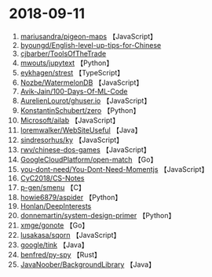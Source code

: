 # 2018-09-11

1. [mariusandra/pigeon-maps](https://github.com/mariusandra/pigeon-maps) 【JavaScript】
2. [byoungd/English-level-up-tips-for-Chinese](https://github.com/byoungd/English-level-up-tips-for-Chinese) 
3. [cjbarber/ToolsOfTheTrade](https://github.com/cjbarber/ToolsOfTheTrade) 
4. [mwouts/jupytext](https://github.com/mwouts/jupytext) 【Python】
5. [eykhagen/strest](https://github.com/eykhagen/strest) 【TypeScript】
6. [Nozbe/WatermelonDB](https://github.com/Nozbe/WatermelonDB) 【JavaScript】
7. [Avik-Jain/100-Days-Of-ML-Code](https://github.com/Avik-Jain/100-Days-Of-ML-Code) 
8. [AurelienLourot/ghuser.io](https://github.com/AurelienLourot/ghuser.io) 【JavaScript】
9. [KonstantinSchubert/zero](https://github.com/KonstantinSchubert/zero) 【Python】
10. [Microsoft/ailab](https://github.com/Microsoft/ailab) 【JavaScript】
11. [loremwalker/WebSiteUseful](https://github.com/loremwalker/WebSiteUseful) 【Java】
12. [sindresorhus/ky](https://github.com/sindresorhus/ky) 【JavaScript】
13. [rwv/chinese-dos-games](https://github.com/rwv/chinese-dos-games) 【JavaScript】
14. [GoogleCloudPlatform/open-match](https://github.com/GoogleCloudPlatform/open-match) 【Go】
15. [you-dont-need/You-Dont-Need-Momentjs](https://github.com/you-dont-need/You-Dont-Need-Momentjs) 【JavaScript】
16. [CyC2018/CS-Notes](https://github.com/CyC2018/CS-Notes) 
17. [p-gen/smenu](https://github.com/p-gen/smenu) 【C】
18. [howie6879/aspider](https://github.com/howie6879/aspider) 【Python】
19. [Honlan/DeepInterests](https://github.com/Honlan/DeepInterests) 
20. [donnemartin/system-design-primer](https://github.com/donnemartin/system-design-primer) 【Python】
21. [xmge/gonote](https://github.com/xmge/gonote) 【Go】
22. [lusakasa/sqorn](https://github.com/lusakasa/sqorn) 【JavaScript】
23. [google/tink](https://github.com/google/tink) 【Java】
24. [benfred/py-spy](https://github.com/benfred/py-spy) 【Rust】
25. [JavaNoober/BackgroundLibrary](https://github.com/JavaNoober/BackgroundLibrary) 【Java】
